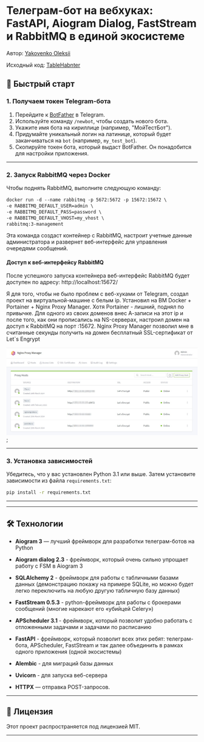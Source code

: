 # Телеграм-бот на вебхуках: FastAPI, Aiogram Dialog, FastStream и RabbitMQ в единой экосистеме
Автор: [Yakovenko Oleksii](https://github.com/Yakvenalex)

Исходный код: [TableHabnter](https://github.com/Yakvenalex/TableHabnter)

## 🚀 Быстрый старт

### 1. Получаем токен Telegram-бота

1. Перейдите к [BotFather](https://t.me/BotFather) в Telegram.
2. Используйте команду `/newbot`, чтобы создать нового бота.
3. Укажите имя бота на кириллице (например, "МойТестБот").
4. Придумайте уникальный логин на латинице, который будет заканчиваться на `bot` (например, `my_test_bot`).
5. Скопируйте токен бота, который выдаст BotFather. Он понадобится для настройки приложения.

---

### 2. Запуск RabbitMQ через Docker

Чтобы поднять RabbitMQ, выполните следующую команду:
```
docker run -d --name rabbitmq -p 5672:5672 -p 15672:15672 \
-e RABBITMQ_DEFAULT_USER=admin \
-e RABBITMQ_DEFAULT_PASS=password \
-e RABBITMQ_DEFAULT_VHOST=my_vhost \
rabbitmq:3-management
```

Эта команда создаст контейнер с RabbitMQ, настроит учетные данные администратора и развернет веб-интерфейс для управления очередями сообщений.

#### Доступ к веб-интерфейсу RabbitMQ

После успешного запуска контейнера веб-интерфейс RabbitMQ будет доступен по адресу:
http://localhost:15672/

Я для того, чтобы не было проблем с веб-хуками от Telegram, создал проект на виртуальной-машине с белым ip.
Установил на ВМ Docker + Portainer + Nginx Proxy Manager. Хотя Portainer - лишний, поднял по привычке.
Для одного из своих доменов внес А-записи на этот ip и после того, как они прописались на NS-серверах, настроил домен на доступ к RabbitMQ на порт :15672. Nginx Proxy Manager позволил мне в считанные секунды получить на домен бесплатный SSL-сертификат от Let`s
Engrypt

![Nginx Proxy Manager](/src/images/nginx_pm.jpg);



---

### 3. Установка зависимостей

Убедитесь, что у вас установлен Python 3.1 или выше. Затем установите зависимости из файла `requirements.txt`:

```bash
pip install -r requirements.txt
```

---


---

## 🛠 Технологии

- **Aiogram 3** — лучший фреймворк для разработки телеграм-ботов на Python

- **Aiogram dialog 2.3** - фреймворк, который очень сильно упрощает работу с FSM в Aiogram 3

- **SQLAlchemy 2** - фреймворк для работы с табличными базами данных (демонстрацию покажу на примере SQLite, но можно будет легко переключить на любую другую табличную базу данных)

- **FastStream 0.5.3** - python-фреймворк для работы с брокерами сообщений (многие нарекают его «убийцей Celery»)

- **APScheduler 3.1** - фреймворк, который позволит удобно работать с отложенными задачами и задачами по расписанию

- **FastAPI** -  фреймворк, который позволит всех этих ребят: телеграм-бота, APScheduler, FastStream и так далее объединить в рамках одного приложения (одной экосистемы)

- **Alembic** - для миграций базы данных

- **Uvicorn** - для запуска веб-сервера

- **HTTPX** — отправка POST-запросов.

---

## 📄 Лицензия

Этот проект распространяется под лицензией MIT.

---
